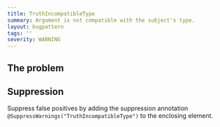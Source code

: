 ```yaml
---
title: TruthIncompatibleType
summary: Argument is not compatible with the subject's type.
layout: bugpattern
tags: ''
severity: WARNING
---
```


<!--
*** AUTO-GENERATED, DO NOT MODIFY ***
To make changes, edit the @BugPattern annotation or the explanation in docs/bugpattern.
-->

## The problem


## Suppression
Suppress false positives by adding the suppression annotation `@SuppressWarnings("TruthIncompatibleType")` to the enclosing element.
